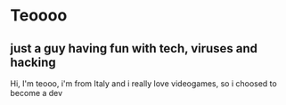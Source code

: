 # Teoooo
## just a guy having fun with tech, viruses and hacking
Hi, I'm teooo, i'm from Italy and i really love videogames, so i choosed to become a dev
